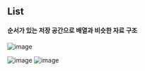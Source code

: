 ## List<E> 
#### 순서가 있는 저장 공간으로 배열과 비슷한 자료 구조 

![image](https://user-images.githubusercontent.com/11780795/152683934-b3096da4-e14f-49f1-af43-8091e2fc894d.png)

![image](https://user-images.githubusercontent.com/11780795/152683941-0cf5006c-1f5b-4b92-a07c-291b928e492f.png)
![image](https://user-images.githubusercontent.com/11780795/152683951-75db301e-2a53-474c-b466-ee5460e248c7.png)
